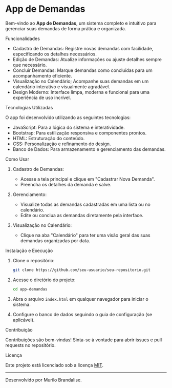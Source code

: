 # App de Demandas

Bem-vindo ao **App de Demandas**, um sistema completo e intuitivo para gerenciar suas demandas de forma prática e organizada. 

 Funcionalidades

- Cadastro de Demandas: Registre novas demandas com facilidade, especificando os detalhes necessários.
- Edição de Demandas: Atualize informações ou ajuste detalhes sempre que necessário.
- Concluir Demandas: Marque demandas como concluídas para um acompanhamento eficiente.
- Visualização no Calendário; Acompanhe suas demandas em um calendário interativo e visualmente agradável.
- Design Moderno: Interface limpa, moderna e funcional para uma experiência de uso incrível.

 Tecnologias Utilizadas

O app foi desenvolvido utilizando as seguintes tecnologias:

- JavaScript: Para a lógica do sistema e interatividade.
- Bootstrap: Para estilização responsiva e componentes prontos.
- HTML: Estruturação do conteúdo.
- CSS: Personalização e refinamento do design.
- Banco de Dados: Para armazenamento e gerenciamento das demandas.

 Como Usar

1. Cadastro de Demandas:
   - Acesse a tela principal e clique em "Cadastrar Nova Demanda".
   - Preencha os detalhes da demanda e salve.

2. Gerenciamento:
   - Visualize todas as demandas cadastradas em uma lista ou no calendário.
   - Edite ou conclua as demandas diretamente pela interface.

3. Visualização no Calendário:
   - Clique na aba "Calendário" para ter uma visão geral das suas demandas organizadas por data.

 Instalação e Execução

1. Clone o repositório:
   ```bash
   git clone https://github.com/seu-usuario/seu-repositorio.git
   ```

2. Acesse o diretório do projeto:
   ```bash
   cd app-demandas
   ```

3. Abra o arquivo `index.html` em qualquer navegador para iniciar o sistema.

4. Configure o banco de dados seguindo o guia de configuração (se aplicável).

 Contribuição

Contribuições são bem-vindas! Sinta-se à vontade para abrir issues e pull requests no repositório.

 Licença

Este projeto está licenciado sob a licença [MIT](LICENSE).

---

  Desenvolvido por Murilo Brandalise.
